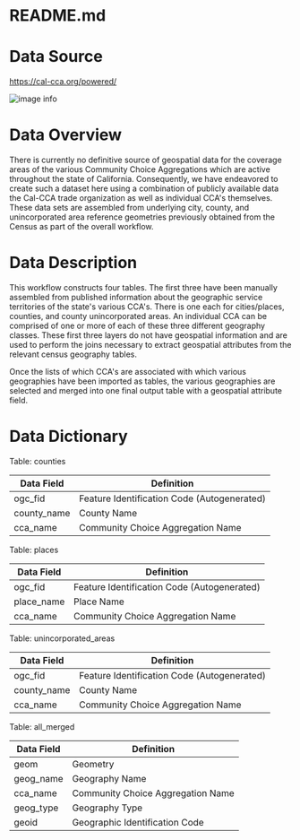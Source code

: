 # README.md

# Data Source

https://cal-cca.org/powered/

![image info](./img/cal_cca.png "Cal-CCA Resource Page")
# Data Overview

There is currently no definitive source of geospatial data for the coverage areas of the various Community Choice Aggregations which are active throughout the state of California. Consequently, we have endeavored  to create such a dataset here using a combination of publicly available data the Cal-CCA trade organization as well as individual CCA's themselves. These data sets are assembled from underlying city, county, and unincorporated area reference geometries previously obtained from the Census as part of the overall workflow.

# Data Description

This workflow constructs four tables. The first three have been manually assembled from published information about the geographic service territories of the state's various CCA's. There is one each for cities/places, counties, and county unincorporated areas. An individual CCA can be comprised of one or more of each of these three different geography classes. These first three layers do not have geospatial information and are used to perform the joins necessary to extract geospatial attributes from the relevant census geography tables.

Once the lists of which CCA's are associated with which various geographies have been imported as tables, the various geographies are selected and merged into one final output table with a geospatial attribute field.

# Data Dictionary

Table: counties

|Data Field | Definition |
|-------|------------|
| ogc_fid | Feature Identification Code (Autogenerated) |
| county_name | County Name |
| cca_name | Community Choice Aggregation Name |

Table: places

|Data Field | Definition |
|-------|------------|
| ogc_fid | Feature Identification Code (Autogenerated) |
| place_name | Place Name |
| cca_name | Community Choice Aggregation Name |

Table: unincorporated_areas

|Data Field | Definition |
|-------|------------|
| ogc_fid | Feature Identification Code (Autogenerated) |
| county_name | County Name |
| cca_name | Community Choice Aggregation Name |

Table: all_merged

|Data Field | Definition |
|-------|------------|
| geom | Geometry |
| geog_name | Geography Name |
| cca_name | Community Choice Aggregation Name |
| geog_type | Geography Type |
| geoid | Geographic Identification Code |
